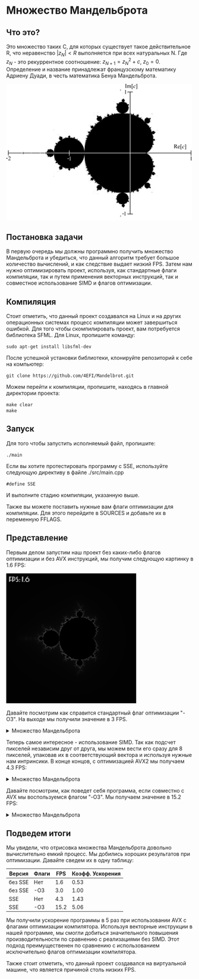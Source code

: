 # Множество Мандельброта

## Что это?

Это множество таких C, для которых существует такое действительное R, что неравенство $| z_N | < R$ выполняется при всех натуральных N. Где $z_N$ - это рекуррентное соотношение: $z_{N+1} = z_N^2 + c$, $z_0 = 0$. 
Определение и название принадлежат французскому математику Адриену Дуади, в честь математика Бенуа Мандельброта.


<img src=img/image.png width="500px"/>


## Постановка задачи

В первую очередь мы должны программно получить множество Мандельброта и убедиться, что данный алгоритм требует большое количество вычислений, и как следствие выдает низкий FPS. Затем нам нужно оптимизировать проект, используя, как стандартные флаги компиляции, так и путем применения векторных инструкций, так и совместное использование SIMD и флагов оптимизации.  

## Компиляция 

Стоит отметить, что данный проект создавался на Linux и на других операционных системах процесс компиляции может завершиться ошибкой. Для того чтобы скомпилировать проект, вам потребуется библиотека SFML. Для Linux, пропишите команду:
~~~
sudo apt-get install libsfml-dev
~~~

После успешной установки библиотеки, клонируйте репозиторий к себе на компьютер: 
~~~
git clone https://github.com/4EFI/Mandelbrot.git
~~~

Можем перейти к компиляции, пропишите, находясь в главной директории проекта:
~~~
make clear
make    
~~~

## Запуск

Для того чтобы запустить исполняемый файл, пропишите:
~~~
./main
~~~

Если вы хотите протестировать программу с SSE, используйте следующую директиву в файле ./src/main.cpp
~~~
#define SSE
~~~

И выполните стадию компиляции, указанную выше. 

Также вы можете поставить нужные вам флаги оптимизации для компиляции. Для этого перейдите в SOURCES и добавьте их в переменную FFLAGS. 

## Представление 

Первым делом запустим наш проект без каких-либо флагов оптимизации и без AVX инструкций, мы получим следующую картинку в 1.6 FPS:


<img src=img/NO_OPT.png width="350px"/>

Давайте посмотрим как справится стандартный флаг оптимизации "-O3". На выходе мы получили значение в 3 FPS.

<details>
<summary> Множество Мандельброта </summary>
<img src=img/O3.png width="350px"/>
</details>
  
Теперь самое интересное - использование SIMD. Так как подсчет пикселей независим друг от друга, мы можем вести его сразу для 8 пикселей, упаковав их в соответствующий вектора и используя нужные нам интринсики. В конце концов, с оптимизацией AVX2 мы получаем 4.3 FPS:

<details>
<summary> Множество Мандельброта </summary>
<img src=img/SSE.png width="350px"/>
</details>
  
Давайте посмотрим, как поведет себя программа, если совместно с AVX мы воспользуемся флагом "-O3". Мы получаем значение в 15.2 FPS:

<details>
<summary> Множество Мандельброта </summary>
<img src=img/SSE_O3.png width="350px"/>
</details>
  
## Подведем итоги

Мы увидели, что отрисовка множества Мандельброта довольно вычислительно емкий процесс. Мы добились хороших результатов при оптимизации. Давайте сведем их в одну таблицу:

Версия  | Флаги | FPS  | Коэфф. Ускорения |
--------|-------|------|------------------|
без SSE |  Нет  | 1.6  |       0.53       |
без SSE |  -O3  | 3.0  |       1.00       |
  SSE   |  Нет  | 4.3  |       1.43       |
  SSE   |  -O3  | 15.2 |       5.06       |

Мы получили ускорение программы в 5 раз при использовании AVX с флагами оптимизации компилятора. Используя векторные инструкции в нашей программе, мы смогли добиться значительного повышения производительности по сравнению с реализациями без SIMD. Этот подход преимущественен по сравнению с использованием исключительно флагов оптимизации компилятора.

Также стоит отметить, что данный проект создавался на виртуальной машине, что является причиной столь низких FPS.  

